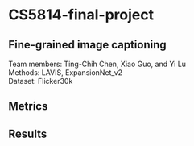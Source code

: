 # CS5814-final-project  
## Fine-grained image captioning  

Team members: Ting-Chih Chen, Xiao Guo, and Yi Lu  
Methods: LAVIS, ExpansionNet_v2  
Dataset: Flicker30k  

## Metrics  

## Results  
